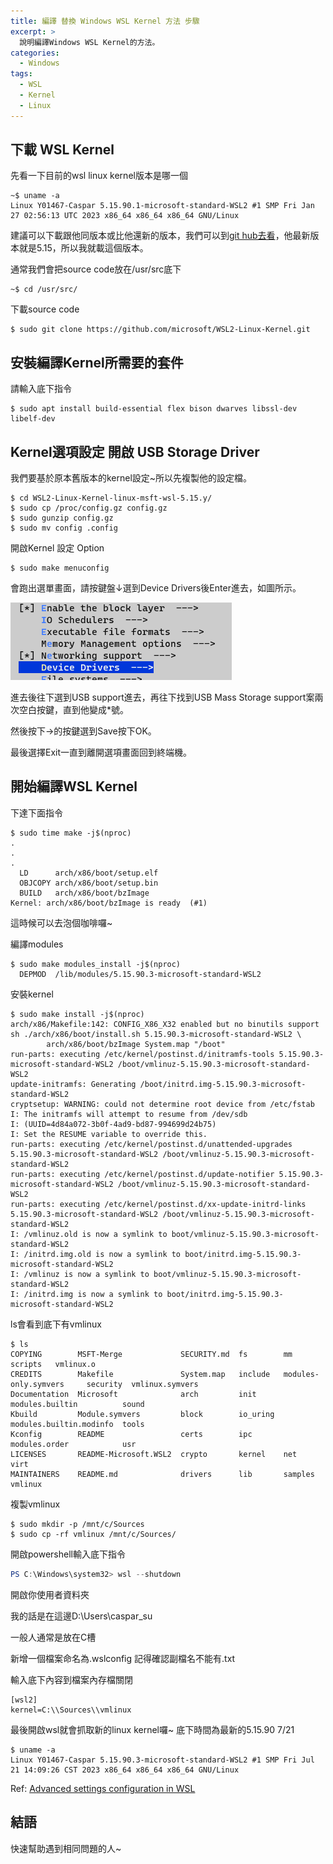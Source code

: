 ```yaml
---
title: 編譯 替換 Windows WSL Kernel 方法 步驟
excerpt: >
  說明編譯Windows WSL Kernel的方法。
categories:
  - Windows
tags:
  - WSL
  - Kernel
  - Linux
---
```

## 下載 WSL Kernel

先看一下目前的wsl linux kernel版本是哪一個
```console
~$ uname -a
Linux Y01467-Caspar 5.15.90.1-microsoft-standard-WSL2 #1 SMP Fri Jan 27 02:56:13 UTC 2023 x86_64 x86_64 x86_64 GNU/Linux
```

建議可以下載跟他同版本或比他還新的版本，我們可以到[git hub去看](https://github.com/microsoft/WSL2-Linux-Kernel)，他最新版本就是5.15，所以我就載這個版本。

通常我們會把source code放在/usr/src底下
```console
~$ cd /usr/src/
```
下載source code
```console
$ sudo git clone https://github.com/microsoft/WSL2-Linux-Kernel.git
```

## 安裝編譯Kernel所需要的套件

請輸入底下指令
```console
$ sudo apt install build-essential flex bison dwarves libssl-dev libelf-dev
```

## Kernel選項設定 開啟 USB Storage Driver
我們要基於原本舊版本的kernel設定~所以先複製他的設定檔。
```console
$ cd WSL2-Linux-Kernel-linux-msft-wsl-5.15.y/
$ sudo cp /proc/config.gz config.gz
$ sudo gunzip config.gz
$ sudo mv config .config
```
開啟Kernel 設定 Option
```console
$ sudo make menuconfig
```
會跑出選單畫面，請按鍵盤↓選到Device Drivers後Enter進去，如圖所示。

![kernel_menuconfig_devicedrivers](/assets/images/kernel_menuconfig_devicedrivers.png)

進去後往下選到USB support進去，再往下找到USB Mass Storage support案兩次空白按鍵，直到他變成*號。

然後按下→的按鍵選到Save按下OK。

最後選擇Exit一直到離開選項畫面回到終端機。

## 開始編譯WSL Kernel

下達下面指令
```console
$ sudo time make -j$(nproc)
.
.
.
  LD      arch/x86/boot/setup.elf
  OBJCOPY arch/x86/boot/setup.bin
  BUILD   arch/x86/boot/bzImage
Kernel: arch/x86/boot/bzImage is ready  (#1)
```
這時候可以去泡個咖啡囉~

編譯modules
```console
$ sudo make modules_install -j$(nproc)
  DEPMOD  /lib/modules/5.15.90.3-microsoft-standard-WSL2
```

安裝kernel
```console
$ sudo make install -j$(nproc)
arch/x86/Makefile:142: CONFIG_X86_X32 enabled but no binutils support
sh ./arch/x86/boot/install.sh 5.15.90.3-microsoft-standard-WSL2 \
        arch/x86/boot/bzImage System.map "/boot"
run-parts: executing /etc/kernel/postinst.d/initramfs-tools 5.15.90.3-microsoft-standard-WSL2 /boot/vmlinuz-5.15.90.3-microsoft-standard-WSL2
update-initramfs: Generating /boot/initrd.img-5.15.90.3-microsoft-standard-WSL2
cryptsetup: WARNING: could not determine root device from /etc/fstab
I: The initramfs will attempt to resume from /dev/sdb
I: (UUID=4d84a072-3b0f-4ad9-bd87-994699d24b75)
I: Set the RESUME variable to override this.
run-parts: executing /etc/kernel/postinst.d/unattended-upgrades 5.15.90.3-microsoft-standard-WSL2 /boot/vmlinuz-5.15.90.3-microsoft-standard-WSL2
run-parts: executing /etc/kernel/postinst.d/update-notifier 5.15.90.3-microsoft-standard-WSL2 /boot/vmlinuz-5.15.90.3-microsoft-standard-WSL2
run-parts: executing /etc/kernel/postinst.d/xx-update-initrd-links 5.15.90.3-microsoft-standard-WSL2 /boot/vmlinuz-5.15.90.3-microsoft-standard-WSL2
I: /vmlinuz.old is now a symlink to boot/vmlinuz-5.15.90.3-microsoft-standard-WSL2
I: /initrd.img.old is now a symlink to boot/initrd.img-5.15.90.3-microsoft-standard-WSL2
I: /vmlinuz is now a symlink to boot/vmlinuz-5.15.90.3-microsoft-standard-WSL2
I: /initrd.img is now a symlink to boot/initrd.img-5.15.90.3-microsoft-standard-WSL2
```

ls會看到底下有vmlinux
```console
$ ls
COPYING        MSFT-Merge             SECURITY.md  fs        mm                       scripts   vmlinux.o
CREDITS        Makefile               System.map   include   modules-only.symvers     security  vmlinux.symvers
Documentation  Microsoft              arch         init      modules.builtin          sound
Kbuild         Module.symvers         block        io_uring  modules.builtin.modinfo  tools
Kconfig        README                 certs        ipc       modules.order            usr
LICENSES       README-Microsoft.WSL2  crypto       kernel    net                      virt
MAINTAINERS    README.md              drivers      lib       samples                  vmlinux
```

複製vmlinux
```
$ sudo mkdir -p /mnt/c/Sources
$ sudo cp -rf vmlinux /mnt/c/Sources/
```

開啟powershell輸入底下指令
```powershell
PS C:\Windows\system32> wsl --shutdown
```

開啟你使用者資料夾

我的話是在這邊D:\Users\caspar_su

一般人通常是放在C槽

新增一個檔案命名為.wslconfig 記得確認副檔名不能有.txt

輸入底下內容到檔案內存檔關閉
```
[wsl2]
kernel=C:\\Sources\\vmlinux
```
最後開啟wsl就會抓取新的linux kernel囉~ 底下時間為最新的5.15.90 7/21
```console
$ uname -a
Linux Y01467-Caspar 5.15.90.3-microsoft-standard-WSL2 #1 SMP Fri Jul 21 14:09:26 CST 2023 x86_64 x86_64 x86_64 GNU/Linux
```

Ref: [Advanced settings configuration in WSL](https://learn.microsoft.com/en-us/windows/wsl/wsl-config#configure-global-options-with-wslconfig)

## 結語
快速幫助遇到相同問題的人~